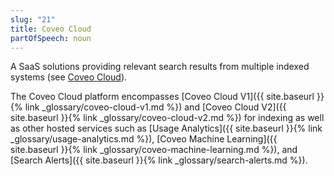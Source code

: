 ```yaml
---
slug: "21"
title: Coveo Cloud
partOfSpeech: noun
---
```


A SaaS solutions providing relevant search results from multiple indexed systems (see [Coveo Cloud](http://www.coveo.com/go?dest=cloudhelp&lcid=9&context=1)). 

The Coveo Cloud platform encompasses [Coveo Cloud V1]({{ site.baseurl }}{% link _glossary/coveo-cloud-v1.md %}) and [Coveo Cloud V2]({{ site.baseurl }}{% link _glossary/coveo-cloud-v2.md %}) for indexing as well as other hosted services such as [Usage Analytics]({{ site.baseurl }}{% link _glossary/usage-analytics.md %}), [Coveo Machine Learning]({{ site.baseurl }}{% link _glossary/coveo-machine-learning.md %}), and [Search Alerts]({{ site.baseurl }}{% link _glossary/search-alerts.md %}). 

